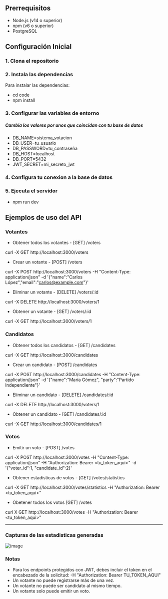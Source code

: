 ## Prerrequisitos

- Node.js (v14 o superior)
- npm (v6 o superior)
- PostgreSQL

## Configuración Inicial

### 1. Clona el repositorio

### 2. Instala las dependencias
Para instalar las dependencias:
- cd code
- npm install

### 3. Configurar las variables de entorno
##### Cambia los valores por unos que coincidan con tu base de datos
- DB_NAME=sistema_votacion
- DB_USER=tu_usuario
- DB_PASSWORD=tu_contraseña
- DB_HOST=localhost
- DB_PORT=5432
- JWT_SECRET=mi_secreto_jwt
### 4. Configura tu conexion a la base de datos
### 5. Ejecuta el servidor
- npm run dev

## Ejemplos de uso del API
### Votantes
-  Obtener todos los votantes - [GET] /voters

curl -X GET http://localhost:3000/voters

-  Crear un votante - [POST] /voters

curl -X POST http://localhost:3000/voters -H "Content-Type: application/json" -d '{"name":"Carlos López","email":"carlos@example.com"}'

- Eliminar un votante - [DELETE] /voters/:id
  
curl -X DELETE http://localhost:3000/voters/1

- Obtener un votante - [GET] /voters/:id
  
curl -X GET http://localhost:3000/voters/1


### Candidatos
- Obtener todos los candidatos - [GET] /candidates
  
curl -X GET http://localhost:3000/candidates

- Crear un candidato - [POST] /candidates
  
curl -X POST http://localhost:3000/candidates -H "Content-Type: application/json" -d '{"name":"María Gómez", "party":"Partido Independiente"}'

- Eliminar un candidato - [DELETE] /candidates/:id

curl -X DELETE http://localhost:3000/voters/1

- Obtener un candidato - [GET] /candidates/:id

curl -X GET http://localhost:3000/candidates/1

### Votos
- Emitir un voto - [POST] /votes

curl -X POST http://localhost:3000/votes -H "Content-Type: application/json" -H "Authorization: Bearer <tu_token_aqui>" -d '{"voter_id":1, "candidate_id":2}'

- Obtener estadísticas de votos - [GET] /votes/statistics

curl -X GET http://localhost:3000/votes/statistics -H "Authorization: Bearer <tu_token_aqui>"

- Obetener todos los votos [GET] /votes

curl X GET http://localhost:3000/votes -H "Authorization: Bearer <tu_token_aqui>"
________________________________________

### Capturas de las estadisticas generadas
![image](https://github.com/user-attachments/assets/2c67a319-28e6-4d3f-b18c-ec733c6b1f6e)

### Notas

*	Para los endpoints protegidos con JWT, debes incluir el token en el encabezado de la solicitud: -H "Authorization: Bearer TU_TOKEN_AQUI"
* Un votante no puede registrarse más de una vez.
* Un votante no puede ser candidato al mismo tiempo.
* Un votante solo puede emitir un voto.



